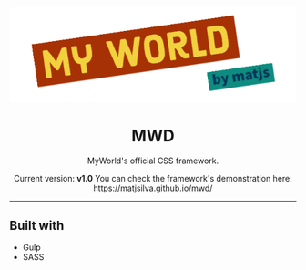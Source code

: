 <div align="center">
    <img src="./mw-logo.png"/>
    <h1>MWD</h1>
    <p>MyWorld's official CSS framework.</p>
    Current version: <strong>v1.0</strong>
    You can check the framework's demonstration here: https://matjsilva.github.io/mwd/
</div>

<hr>

## Built with

- Gulp
- SASS

